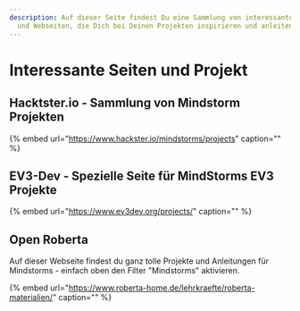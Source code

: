 ```yaml
---
description: Auf dieser Seite findest Du eine Sammlung von interessanten Projekten
  und Webseiten, die Dich bei Deinen Projekten inspirieren und anleiten können.
---
```


# Interessante Seiten und Projekt

## Hacktster.io - Sammlung von Mindstorm Projekten

{% embed url="https://www.hackster.io/mindstorms/projects" caption="" %}

## EV3-Dev - Spezielle Seite für MindStorms EV3 Projekte

{% embed url="https://www.ev3dev.org/projects/" caption="" %}

## Open Roberta

Auf dieser Webseite findest du ganz tolle Projekte und Anleitungen für Mindstorms - einfach oben den Filter "Mindstorms" aktivieren.

{% embed url="https://www.roberta-home.de/lehrkraefte/roberta-materialien/" caption="" %}

